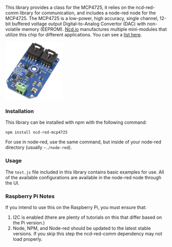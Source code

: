 This library provides a class for the MCP4725, it relies on the ncd-red-comm library for communication, and includes a node-red node for the MCP4725. The MCP4725 is a low-power, high accuracy, single channel, 12-bit buffered voltage output Digital-to-Analog Convertor (DAC) with non-volatile memory (EEPROM). [Ncd.io](https://ncd.io) manufactures multiple mini-modules that utilize this chip for different applications. You can see a [list here](https://store.ncd.io/?fwpcache=all&fwp_chip_name=mcp4725).

[![MCP4725](./mcp4725.png)](https://store.ncd.io/?fwpcache=all&fwp_chip_name=mcp4725)

### Installation

This library can be installed with npm with the following command:

```
npm install ncd-red-mcp4725
```

For use in node-red, use the same command, but inside of your node-red directory (usually `~./node-red`).

### Usage

The `test.js` file included in this library contains basic examples for use.  All of the available configurations are available in the node-red node through the UI.

### Raspberry Pi Notes

If you intend to use this on the Raspberry Pi, you must ensure that:
1. I2C is enabled (there are plenty of tutorials on this that differ based on the Pi version.)
2. Node, NPM, and Node-red should be updated to the latest stable versions. If you skip this step the ncd-red-comm dependency may not load properly.

